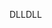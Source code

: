 <span data-ttu-id="52db2-101">DLL</span><span class="sxs-lookup"><span data-stu-id="52db2-101">DLL</span></span>